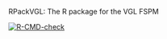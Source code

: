 
<!-- README.md is generated from README.Rmd. Please edit that file -->

RPackVGL: The R package for the VGL FSPM

<!-- badges: start -->
[![R-CMD-check](https://github.com/mayssaharfouch/RPackVGL/workflows/R-CMD-check/badge.svg)](https://github.com/mayssaharfouch/RPackVGL/actions)
<!-- badges: end -->





